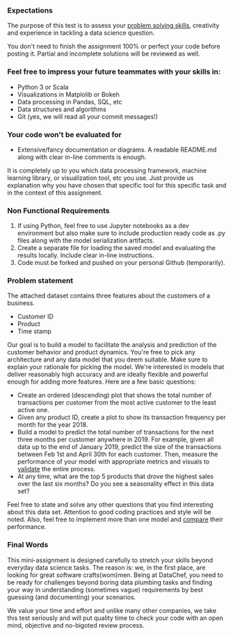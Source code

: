 ### Expectations

The purpose of this test is to assess your <a href="https://i.datachef.co/problem-solvers">problem solving skills</a>, creativity and experience in tackling a data science question. 

You don't need to finish the assignment 100% or perfect your code before posting it. Partial and incomplete solutions will be reviewed as well.

### Feel free to impress your future teammates with your skills in:

- Python 3 or Scala
- Visualizations in Matplolib or Bokeh
- Data processing in Pandas, SQL, etc
- Data structures and algorithms
- Git (yes, we will read all your commit messages!)

### Your code won't be evaluated for

- Extensive/fancy documentation or diagrams. A readable README.md along with clear in-line comments is enough.

It is completely up to you which data processing framework, machine learning library, or visualization tool, etc you use. 
Just provide us explanation why you have chosen that specific tool for this specific task and in the context of this assignment.

### Non Functional Requirements

1. If using Python, feel free to use Jupyter notebooks as a dev environment but also make sure to include production ready code as .py files along with the model serialization artifacts. 
2. Create a separate file for loading the saved model and evaluating the results locally. Include clear in-line instructions. 
3. Code must be forked and pushed on your personal Github (temporarily).

### Problem statement

The attached dataset contains three features about the customers of a business.
- Customer ID
- Product
- Time stamp

Our goal is to build a model to facilitate the analysis and prediction of the customer behavior and product dynamics. You're free to pick any architecture and any data model that you deem suitable. Make sure to explain your rationale for picking the model. We're interested in models that deliver reasonably high accuracy and are ideally flexible and powerful enough for adding more features. Here are a few basic questions:

- Create an ordered (descending) plot that shows the total number of transactions per customer from the most active customer to the least active one. 
- Given any product ID, create a plot to show its transaction frequency per month for the year 2018. 
- Build a model to predict the total number of transactions for the next three months per customer anywhere in 2019. For example, given all data up to the end of January 2019, predict the size of the transactions between Feb 1st and April 30th for each customer. Then, measure the performance of your model with appropriate metrics and visuals to <u> validate</u>  the entire process. 
- At any time, what are the top 5 products that drove the highest sales over the last six months? Do you see a seasonality effect in this data set?

Feel free to state and solve any other questions that you find interesting about this data set. Attention to good coding practices and style will be noted. Also, feel free to implement more than one model and <u>compare</u>  their performance.

### Final Words

This mini-assignment is designed carefully to stretch your skills beyond everyday data science tasks. The reason is: we, in the first place, are looking for great software crafts(wom)men. Being at DataChef, you need to be ready for challenges beyond boring data plumbing tasks and finding your way in understanding (sometimes vague) requirements by best guessing (and documenting) your scenarios.

We value your time and effort and unlike many other companies, we take this test seriously and will put quality time to check your code with an open mind, objective and no-bigoted review process.

